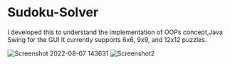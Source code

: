 # Sudoku-Solver
I developed this to understand the implementation of OOPs concept,Java Swing for the GUI
It currently supports 6x6, 9x9, and 12x12 puzzles.

![Screenshot 2022-08-07 143631](https://user-images.githubusercontent.com/44174387/183283900-dc6db9b1-a508-4ef1-aa85-1187d7e56856.png)
![Screenshot2](https://user-images.githubusercontent.com/44174387/183283901-f4102edf-4b8f-48a3-b9f1-4485e416bb4e.png)


